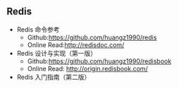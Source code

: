 ## Redis

- Redis 命令参考 
  - Github:https://github.com/huangz1990/redis
  - Online Read:http://redisdoc.com/
- Redis 设计与实现（第一版）
  - Github:https://github.com/huangz1990/redisbook
  - Online Read: http://origin.redisbook.com/
- Redis 入门指南（第二版）
  
